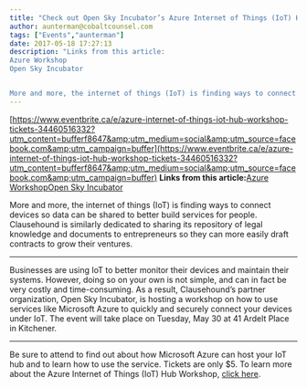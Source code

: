 ```yaml
---
title: "Check out Open Sky Incubator’s Azure Internet of Things (IoT) Hub Workshop on May 30!"
author: aunterman@cobaltcounsel.com
tags: ["Events","aunterman"]
date: 2017-05-18 17:27:13
description: "Links from this article:
Azure Workshop
Open Sky Incubator


More and more, the internet of things (IoT) is finding ways to connect devices so data ca..."
---
```


[https://www.eventbrite.ca/e/azure-internet-of-things-iot-hub-workshop-tickets-34460516332?utm_content=bufferf8647&amp;utm_medium=social&amp;utm_source=facebook.com&amp;utm_campaign=buffer](https://www.eventbrite.ca/e/azure-internet-of-things-iot-hub-workshop-tickets-34460516332?utm_content=bufferf8647&amp;utm_medium=social&amp;utm_source=facebook.com&amp;utm_campaign=buffer)
**Links from this article:**[Azure Workshop](https://www.eventbrite.ca/e/azure-internet-of-things-iot-hub-workshop-tickets-34460516332?utm_content=bufferf8647&amp;utm_medium=social&amp;utm_source=facebook.com&amp;utm_campaign=buffer)[Open Sky Incubator](https://www.openskyincubator.ca/)

More and more, the internet of things (IoT) is finding ways to connect devices so data can be shared to better build services for people. Clausehound is similarly dedicated to sharing its repository of legal knowledge and documents to entrepreneurs so they can more easily draft contracts to grow their ventures. 
** **
Businesses are using IoT to better monitor their devices and maintain their systems. However, doing so on your own is not simple, and can in fact be very costly and time-consuming. As a result, Clausehound’s partner organization, Open Sky Incubator, is hosting a workshop on how to use services like Microsoft Azure to quickly and securely connect your devices under IoT. The event will take place on Tuesday, May 30 at 41 Ardelt Place in Kitchener. 
** **
Be sure to attend to find out about how Microsoft Azure can host your IoT hub and to learn how to use the service. Tickets are only $5. 
To learn more about the Azure Internet of Things (IoT) Hub Workshop, [click here](https://www.eventbrite.ca/e/azure-internet-of-things-iot-hub-workshop-tickets-34460516332?utm_content=bufferf8647&amp;utm_medium=social&amp;utm_source=facebook.com&amp;utm_campaign=buffer). 